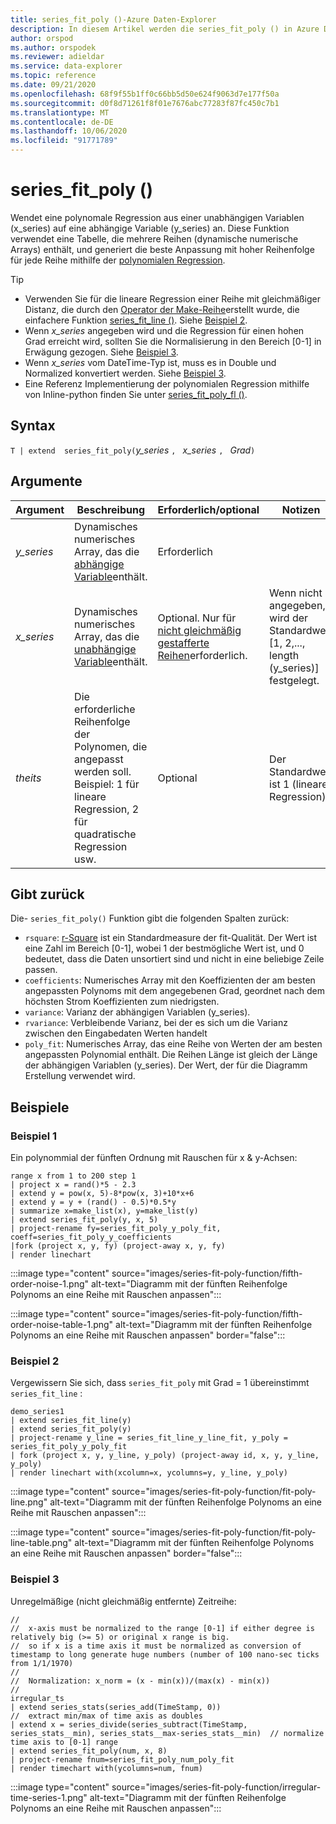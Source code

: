 ```yaml
---
title: series_fit_poly ()-Azure Daten-Explorer
description: In diesem Artikel werden die series_fit_poly () in Azure Daten-Explorer beschrieben.
author: orspod
ms.author: orspodek
ms.reviewer: adieldar
ms.service: data-explorer
ms.topic: reference
ms.date: 09/21/2020
ms.openlocfilehash: 68f9f55b1ff0c66bb5d50e624f9063d7e177f50a
ms.sourcegitcommit: d0f8d71261f8f01e7676abc77283f87fc450c7b1
ms.translationtype: MT
ms.contentlocale: de-DE
ms.lasthandoff: 10/06/2020
ms.locfileid: "91771789"
---
```

# <a name="series_fit_poly"></a>series_fit_poly ()

Wendet eine polynomale Regression aus einer unabhängigen Variablen (x_series) auf eine abhängige Variable (y_series) an. Diese Funktion verwendet eine Tabelle, die mehrere Reihen (dynamische numerische Arrays) enthält, und generiert die beste Anpassung mit hoher Reihenfolge für jede Reihe mithilfe der [polynomialen Regression](https://en.wikipedia.org/wiki/Polynomial_regression). 

> [!TIP]
> * Verwenden Sie für die lineare Regression einer Reihe mit gleichmäßiger Distanz, die durch den [Operator der Make-Reihe](make-seriesoperator.md)erstellt wurde, die einfachere Funktion [series_fit_line ()](series-fit-linefunction.md). Siehe [Beispiel 2](#example-2).
> * Wenn *x_series* angegeben wird und die Regression für einen hohen Grad erreicht wird, sollten Sie die Normalisierung in den Bereich [0-1] in Erwägung gezogen. Siehe [Beispiel 3](#example-3).
> * Wenn *x_series* vom DateTime-Typ ist, muss es in Double und Normalized konvertiert werden. Siehe [Beispiel 3](#example-3).
> * Eine Referenz Implementierung der polynomialen Regression mithilfe von Inline-python finden Sie unter [series_fit_poly_fl ()](../functions-library/series-fit-poly-fl.md).


## <a name="syntax"></a>Syntax

`T | extend  series_fit_poly(`*y_series* `, ` *x_series* `, ` *Grad*`)`
  
## <a name="arguments"></a>Argumente

|Argument| Beschreibung| Erforderlich/optional| Notizen|
|---|---|---|---|
| *y_series* | Dynamisches numerisches Array, das die [abhängige Variable](https://en.wikipedia.org/wiki/Dependent_and_independent_variables)enthält. | Erforderlich |
| *x_series* | Dynamisches numerisches Array, das die [unabhängige Variable](https://en.wikipedia.org/wiki/Dependent_and_independent_variables)enthält. | Optional. Nur für [nicht gleichmäßig gestafferte Reihen](https://en.wikipedia.org/wiki/Unevenly_spaced_time_series)erforderlich. | Wenn nicht angegeben, wird der Standardwert [1, 2,..., length (y_series)] festgelegt.|
| *theits* | Die erforderliche Reihenfolge der Polynomen, die angepasst werden soll. Beispiel: 1 für lineare Regression, 2 für quadratische Regression usw. | Optional | Der Standardwert ist 1 (lineare Regression).|

## <a name="returns"></a>Gibt zurück

Die- `series_fit_poly()` Funktion gibt die folgenden Spalten zurück:

* `rsquare`: [r-Square](https://en.wikipedia.org/wiki/Coefficient_of_determination) ist ein Standardmeasure der fit-Qualität. Der Wert ist eine Zahl im Bereich [0-1], wobei 1 der bestmögliche Wert ist, und 0 bedeutet, dass die Daten unsortiert sind und nicht in eine beliebige Zeile passen.
* `coefficients`: Numerisches Array mit den Koeffizienten der am besten angepassten Polynoms mit dem angegebenen Grad, geordnet nach dem höchsten Strom Koeffizienten zum niedrigsten.
* `variance`: Varianz der abhängigen Variablen (y_series).
* `rvariance`: Verbleibende Varianz, bei der es sich um die Varianz zwischen den Eingabedaten Werten handelt
* `poly_fit`: Numerisches Array, das eine Reihe von Werten der am besten angepassten Polynomial enthält. Die Reihen Länge ist gleich der Länge der abhängigen Variablen (y_series). Der Wert, der für die Diagramm Erstellung verwendet wird.

## <a name="examples"></a>Beispiele

### <a name="example-1"></a>Beispiel 1

Ein polynommial der fünften Ordnung mit Rauschen für x & y-Achsen:

<!-- csl: https://help.kusto.windows.net:443/Samples -->
```kusto
range x from 1 to 200 step 1
| project x = rand()*5 - 2.3
| extend y = pow(x, 5)-8*pow(x, 3)+10*x+6
| extend y = y + (rand() - 0.5)*0.5*y
| summarize x=make_list(x), y=make_list(y)
| extend series_fit_poly(y, x, 5)
| project-rename fy=series_fit_poly_y_poly_fit, coeff=series_fit_poly_y_coefficients
|fork (project x, y, fy) (project-away x, y, fy)
| render linechart 
```

:::image type="content" source="images/series-fit-poly-function/fifth-order-noise-1.png" alt-text="Diagramm mit der fünften Reihenfolge Polynoms an eine Reihe mit Rauschen anpassen":::

:::image type="content" source="images/series-fit-poly-function/fifth-order-noise-table-1.png" alt-text="Diagramm mit der fünften Reihenfolge Polynoms an eine Reihe mit Rauschen anpassen" border="false":::

### <a name="example-2"></a>Beispiel 2

Vergewissern Sie sich, dass `series_fit_poly` mit Grad = 1 übereinstimmt `series_fit_line` :

<!-- csl: https://help.kusto.windows.net:443/Samples -->
```kusto
demo_series1
| extend series_fit_line(y)
| extend series_fit_poly(y)
| project-rename y_line = series_fit_line_y_line_fit, y_poly = series_fit_poly_y_poly_fit
| fork (project x, y, y_line, y_poly) (project-away id, x, y, y_line, y_poly) 
| render linechart with(xcolumn=x, ycolumns=y, y_line, y_poly)
```

:::image type="content" source="images/series-fit-poly-function/fit-poly-line.png" alt-text="Diagramm mit der fünften Reihenfolge Polynoms an eine Reihe mit Rauschen anpassen":::

:::image type="content" source="images/series-fit-poly-function/fit-poly-line-table.png" alt-text="Diagramm mit der fünften Reihenfolge Polynoms an eine Reihe mit Rauschen anpassen" border="false":::
    
### <a name="example-3"></a>Beispiel 3

Unregelmäßige (nicht gleichmäßig entfernte) Zeitreihe:

<!-- csl: https://help.kusto.windows.net:443/Samples -->
```kusto
//
//  x-axis must be normalized to the range [0-1] if either degree is relatively big (>= 5) or original x range is big.
//  so if x is a time axis it must be normalized as conversion of timestamp to long generate huge numbers (number of 100 nano-sec ticks from 1/1/1970)
//
//  Normalization: x_norm = (x - min(x))/(max(x) - min(x))
//
irregular_ts
| extend series_stats(series_add(TimeStamp, 0))                                                                 //  extract min/max of time axis as doubles
| extend x = series_divide(series_subtract(TimeStamp, series_stats__min), series_stats__max-series_stats__min)  // normalize time axis to [0-1] range
| extend series_fit_poly(num, x, 8)
| project-rename fnum=series_fit_poly_num_poly_fit
| render timechart with(ycolumns=num, fnum)
```
:::image type="content" source="images/series-fit-poly-function/irregular-time-series-1.png" alt-text="Diagramm mit der fünften Reihenfolge Polynoms an eine Reihe mit Rauschen anpassen":::
